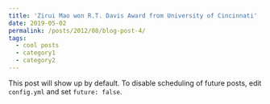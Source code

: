 ```yaml
---
title: 'Zirui Mao won R.T. Davis Award from University of Cincinnati'
date: 2019-05-02
permalink: /posts/2012/08/blog-post-4/
tags:
  - cool posts
  - category1
  - category2
---
```


This post will show up by default. To disable scheduling of future posts, edit `config.yml` and set `future: false`. 
